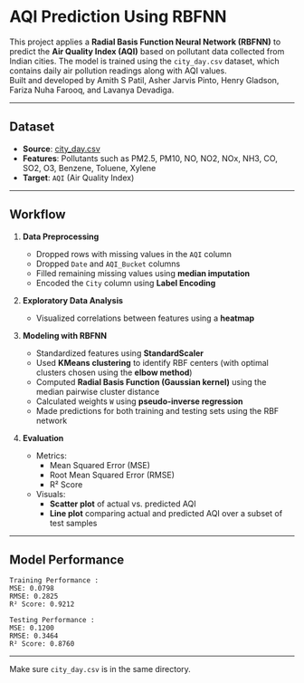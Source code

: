 # AQI Prediction Using RBFNN

This project applies a **Radial Basis Function Neural Network (RBFNN)** to predict the **Air Quality Index (AQI)** based on pollutant data collected from Indian cities. The model is trained using the `city_day.csv` dataset, which contains daily air pollution readings along with AQI values.  
Built and developed by Amith S Patil, Asher Jarvis Pinto, Henry Gladson, Fariza Nuha Farooq, and Lavanya Devadiga.

---

## Dataset

- **Source**: [city_day.csv](https://www.kaggle.com/datasets/rohanrao/air-quality-data-in-india)
- **Features**: Pollutants such as PM2.5, PM10, NO, NO2, NOx, NH3, CO, SO2, O3, Benzene, Toluene, Xylene
- **Target**: `AQI` (Air Quality Index)

---

## Workflow

1. **Data Preprocessing**
   - Dropped rows with missing values in the `AQI` column
   - Dropped `Date` and `AQI_Bucket` columns
   - Filled remaining missing values using **median imputation**
   - Encoded the `City` column using **Label Encoding**

2. **Exploratory Data Analysis**
   - Visualized correlations between features using a **heatmap**

3. **Modeling with RBFNN**
   - Standardized features using **StandardScaler**
   - Used **KMeans clustering** to identify RBF centers (with optimal clusters chosen using the **elbow method**)
   - Computed **Radial Basis Function (Gaussian kernel)** using the median pairwise cluster distance
   - Calculated weights `W` using **pseudo-inverse regression**
   - Made predictions for both training and testing sets using the RBF network

4. **Evaluation**
   - Metrics:
     - Mean Squared Error (MSE)
     - Root Mean Squared Error (RMSE)
     - R² Score
   - Visuals:
     - **Scatter plot** of actual vs. predicted AQI
     - **Line plot** comparing actual and predicted AQI over a subset of test samples


---

## Model Performance 

```
Training Performance :
MSE: 0.0798
RMSE: 0.2825
R² Score: 0.9212

Testing Performance :
MSE: 0.1200
RMSE: 0.3464
R² Score: 0.8760
```

---

Make sure `city_day.csv` is in the same directory.